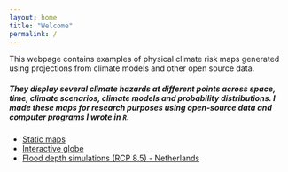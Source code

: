 ```yaml
---
layout: home
title: "Welcome"
permalink: /
---
```


This webpage contains examples of physical climate risk maps generated using projections from climate models and other open source data.

##### They display several climate hazards at different points across space, time, climate scenarios, climate models and probability distributions. I made these maps for research purposes using open-source data and computer programs I wrote in `R`.


  - [Static maps](static_maps)
  - [Interactive globe](../docs/spiky_globe.html)
  - [Flood depth simulations (RCP 8.5) - Netherlands](../docs/NL_flood.html)
      

